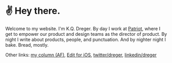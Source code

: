 

# ✌️ Hey there.

Welcome to my website. I'm K.Q. Dreger. By day I work at [Patriot](https://patriotsoftware.com/), where I get to empower our product and design teams as the director of product. By night I write about products, people, and punctuation. And by nighter night I bake. Bread, mostly. 

Other links: [my column (AF)](https://audaciousfox.net), [Edit for iOS](https://audaciousfox.net/projects/edit/), [twitter/dreger](https://twitter.com/dreger), [linkedin/dreger](https://www.linkedin.com/in/dreger)